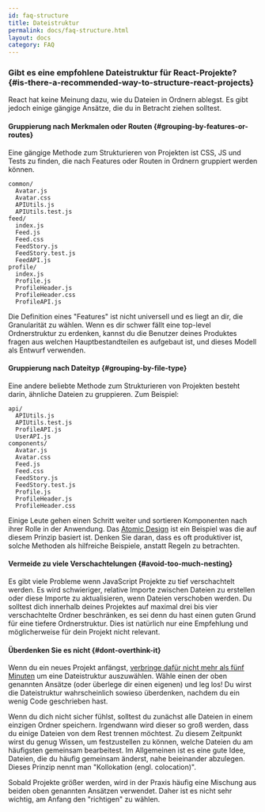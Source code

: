 ```yaml
---
id: faq-structure
title: Dateistruktur
permalink: docs/faq-structure.html
layout: docs
category: FAQ
---
```


### Gibt es eine empfohlene Dateistruktur für React-Projekte? {#is-there-a-recommended-way-to-structure-react-projects}

React hat keine Meinung dazu, wie du Dateien in Ordnern ablegst. Es gibt jedoch einige gängige Ansätze, die du in Betracht ziehen solltest.

#### Gruppierung nach Merkmalen oder Routen {#grouping-by-features-or-routes}

Eine gängige Methode zum Strukturieren von Projekten ist CSS, JS und Tests zu finden, die nach Features oder Routen in Ordnern gruppiert werden können.

```
common/
  Avatar.js
  Avatar.css
  APIUtils.js
  APIUtils.test.js
feed/
  index.js
  Feed.js
  Feed.css
  FeedStory.js
  FeedStory.test.js
  FeedAPI.js
profile/
  index.js
  Profile.js
  ProfileHeader.js
  ProfileHeader.css
  ProfileAPI.js
```

Die Definition eines "Features" ist nicht universell und es liegt an dir, die Granularität zu wählen. Wenn es dir schwer fällt eine top-level Ordnerstruktur zu erdenken, kannst du die Benutzer deines Produktes fragen aus welchen Hauptbestandteilen es aufgebaut ist, und dieses Modell als Entwurf verwenden.

#### Gruppierung nach Dateityp {#grouping-by-file-type}

Eine andere beliebte Methode zum Strukturieren von Projekten besteht darin, ähnliche Dateien zu gruppieren. Zum Beispiel:

```
api/
  APIUtils.js
  APIUtils.test.js
  ProfileAPI.js
  UserAPI.js
components/
  Avatar.js
  Avatar.css
  Feed.js
  Feed.css
  FeedStory.js
  FeedStory.test.js
  Profile.js
  ProfileHeader.js
  ProfileHeader.css
```

Einige Leute gehen einen Schritt weiter und sortieren Komponenten nach ihrer Rolle in der Anwendung. Das [Atomic Design](http://bradfrost.com/blog/post/atomic-web-design/) ist ein Beispiel was die auf diesem Prinzip basiert ist. Denken Sie daran, dass es oft produktiver ist, solche Methoden als hilfreiche Beispiele, anstatt Regeln zu betrachten.

#### Vermeide zu viele Verschachtelungen {#avoid-too-much-nesting}

Es gibt viele Probleme wenn JavaScript Projekte zu tief verschachtelt werden. Es wird schwieriger, relative Importe zwischen Dateien zu erstellen oder diese Importe zu aktualisieren, wenn Dateien verschoben werden. Du solltest dich innerhalb deines Projektes auf maximal drei bis vier verschachtelte Ordner beschränken, es sei denn du hast einen guten Grund für eine tiefere Ordnerstruktur. Dies ist natürlich nur eine Empfehlung und möglicherweise für dein Projekt nicht relevant.

#### Überdenken Sie es nicht {#dont-overthink-it}

Wenn du ein neues Projekt anfängst, [verbringe dafür nicht mehr als fünf Minuten](https://de.wikipedia.org/wiki/Paralyse_durch_Analyse) um eine Dateistruktur auszuwählen. Wähle einen der oben genannten Ansätze (oder überlege dir einen eigenen) und leg los! Du wirst die Dateistruktur wahrscheinlich sowieso überdenken, nachdem du ein wenig Code geschrieben hast.

Wenn du dich nicht sicher fühlst, solltest du zunächst alle Dateien in einem einzigen Ordner speichern. Irgendwann wird dieser so groß werden, dass du einige Dateien von dem Rest trennen möchtest. Zu diesem Zeitpunkt wirst du genug Wissen, um festzustellen zu können, welche Dateien du am häufigsten gemeinsam bearbeitest. Im Allgemeinen ist es eine gute Idee, Dateien, die du häufig gemeinsam änderst, nahe beieinander abzulegen. Dieses Prinzip nennt man "Kollokation (engl. colocation)".

Sobald Projekte größer werden, wird in der Praxis häufig eine Mischung aus beiden oben genannten Ansätzen verwendet. Daher ist es nicht sehr wichtig, am Anfang den "richtigen" zu wählen.
